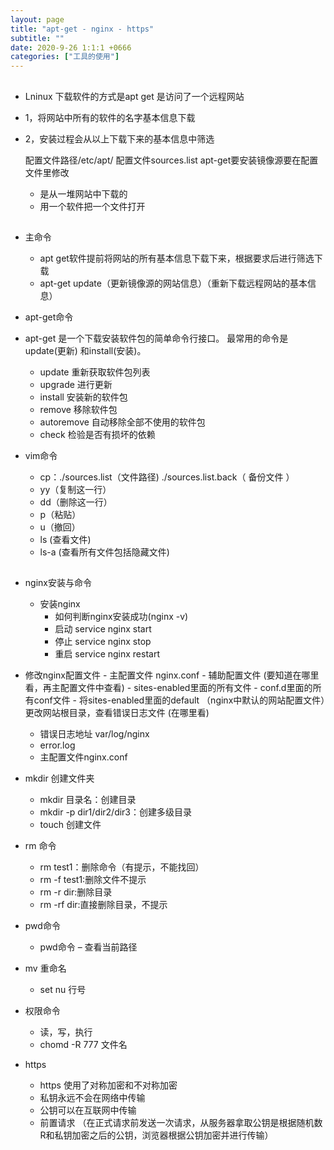 ```yaml
---
layout: page
title: "apt-get - nginx - https"
subtitle: ""
date: 2020-9-26 1:1:1 +0666
categories: ["工具的使用"]
---
```




##

   - Lninux  下载软件的方式是apt get 是访问了一个远程网站

   - 1，将网站中所有的软件的名字基本信息下载
   - 2，安装过程会从以上下载下来的基本信息中筛选

      配置文件路径/etc/apt/
      配置文件sources.list
      apt-get要安装镜像源要在配置文件里修改


     - 是从一堆网站中下载的 
     - 用一个软件把一个文件打开
##

  - 主命令
    - apt get软件提前将网站的所有基本信息下载下来，根据要求后进行筛选下载
    - apt-get update（更新镜像源的网站信息）（重新下载远程网站的基本信息）

  - apt-get命令
  - apt-get 是一个下载安装软件包的简单命令行接口。 最常用的命令是update(更新) 和install(安装)。
    - update 重新获取软件包列表
    - upgrade 进行更新
    - install 安装新的软件包 
    - remove 移除软件包
    - autoremove 自动移除全部不使用的软件包 
    - check 检验是否有损坏的依赖


  - vim命令
    - cp：./sources.list（文件路径) ./sources.list.back（ 备份文件 ）
    - yy（复制这一行） 
    - dd（删除这一行） 
    - p（粘贴） 
    - u（撤回）
    - ls (查看文件)
    - ls-a (查看所有文件包括隐藏文件)


##
  
 - nginx安装与命令
   - 安装nginx
       - 如何判断nginx安装成功(nginx -v)
       - 启动 service nginx start
       - 停止 service nginx stop
       - 重启 service nginx restart

 - 修改nginx配置文件
       - 主配置文件 nginx.conf
       - 辅助配置文件 (要知道在哪里看，再主配置文件中查看)
           - sites-enabled里面的所有文件
           - conf.d里面的所有conf文件
       - 将sites-enabled里面的default （nginx中默认的网站配置文件）更改网站根目录，查看错误日志文件 (在哪里看)

    - 错误日志地址  var/log/nginx
    - error.log
    - 主配置文件nginx.conf

 - mkdir 创建文件夹
    - mkdir 目录名：创建目录
    - mkdir -p dir1/dir2/dir3：创建多级目录
    - touch 创建文件
 - rm 命令
    - rm test1：删除命令（有提示，不能找回）
    - rm -f test1:删除文件不提示
    - rm -r dir:删除目录
    - rm -rf dir:直接删除目录，不提示
 - pwd命令
    - pwd命令 – 查看当前路径


 - mv 重命名
    - set nu 行号
 - 权限命令
    - 读，写，执行
    - chomd -R 777 文件名

 - https
    - https 使用了对称加密和不对称加密
    - 私钥永远不会在网络中传输
    - 公钥可以在互联网中传输
    - 前置请求 （在正式请求前发送一次请求，从服务器拿取公钥是根据随机数R和私钥加密之后的公钥，浏览器根据公钥加密并进行传输）
